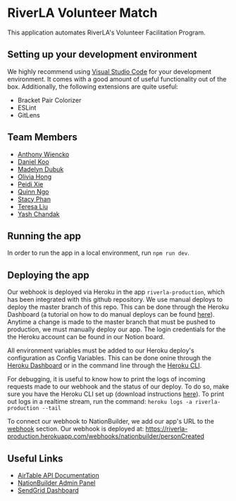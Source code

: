 # RiverLA Volunteer Match

This application automates RiverLA's Volunteer Facilitation Program.

## Setting up your development environment

We highly recommend using [Visual Studio Code](https://code.visualstudio.com/) for your development environment. It comes with a good amount of useful functionality out of the box. Additionally, the following extensions are quite useful:

- Bracket Pair Colorizer
- ESLint
- GitLens

## Team Members

- [Anthony Wiencko](https://github.com/wiencko)
- [Daniel Koo](https://github.com/dkoodev)
- [Madelyn Dubuk](https://github.com/madelyndubuk)
- [Olivia Hong](https://github.com/olivia-hong)
- [Peidi Xie](https://github.com/cx1802)
- [Quinn Ngo](https://github.com/quinnngo)
- [Stacy Phan](https://github.com/stacyvp)
- [Teresa Liu](https://github.com/teresaliu20)
- [Yash Chandak](https://github.com/yash-chandak)

## Running the app

In order to run the app in a local environment, run `npm run dev`.

## Deploying the app

Our webhook is deployed via Heroku in the app `riverla-production`, which has been integrated with this github repository. We use manual deploys to deploy the master branch of this repo. This can be done through the Heroku Dashboard (a tutorial on how to do manual deploys can be found [here](https://devcenter.heroku.com/articles/github-integration#manual-deploys)). Anytime a change is made to the master branch that must be pushed to production, we must manually deploy our app. The login credentials for the the Heroku account can be found in our Notion board. 

All environment variables must be added to our Heroku deploy's configuration as Config Variables. This can be done onine through the [Heroku Dashboard](https://devcenter.heroku.com/articles/config-vars#using-the-heroku-dashboard) or in the command line through the [Heroku CLI](https://devcenter.heroku.com/articles/config-vars#using-the-heroku-cli).

For debugging, it is useful to know how to print the logs of incoming requests made to our webhook and the status of our deploy. To do so, make sure you have the Heroku CLI set up (download instructions [here](https://devcenter.heroku.com/articles/heroku-cli#download-and-install)). To print out logs in a realtime stream, run the command: `heroku logs -a riverla-production --tail`

To connect our webhook to NationBuilder, we add our app's URL to the [webhook](https://larivercorp.nationbuilder.com/admin/webhooks/new) section. Our  webhook is deployed at:  https://riverla-production.herokuapp.com/webhooks/nationbuilder/personCreated


## Useful Links

- [AirTable API Documentation](https://airtable.com/appEHr8iHguvEfXTQ/api/docs#curl/introduction)
- [NationBuilder Admin Panel](http://larivercorp.nationbuilder.com/admin/)
- [SendGrid Dashboard](https://app.sendgrid.com/)
